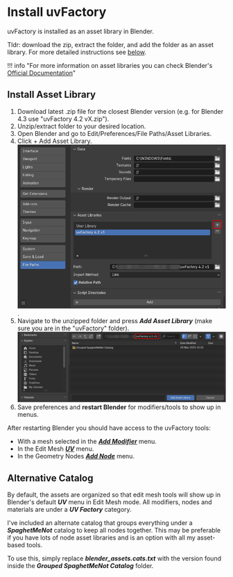 # Install uvFactory

uvFactory is installed as an asset library in Blender.

Tldr: download the zip, extract the folder, and add the folder as an asset library. For more detailed instructions see [below](#install-asset-library).

!!! info "For more information on asset libraries you can check Blender's [Official Documentation](https://docs.blender.org/manual/en/dev/files/asset_libraries/introduction.html#introduction)"

## Install Asset Library

1. Download latest .zip file for the closest Blender version (e.g. for Blender 4.3 use "uvFactory 4.2 vX.zip").
2. Unzip/extract folder to your desired location.
3. Open Blender and go to Edit/Preferences/File Paths/Asset Libraries.
4. Click + Add Asset Library. ![install_1](assets/install_1.png).
5. Navigate to the unzipped folder and press ***Add Asset Library*** (make sure you are in the "uvFactory" folder). ![install_2](assets/install_2.png)
6. Save preferences and **restart Blender** for modifiers/tools to show up in menus.

After restarting Blender you should have access to the uvFactory tools:

- With a mesh selected in the [***Add Modifier***](tools_overview.md#modifiers) menu.
- In the Edit Mesh [***UV***](tools_overview.md#mesh-tools) menu.
- In the Geometry Nodes [***Add Node***](tools_overview.md#geometry-nodes) menu.

## Alternative Catalog

By default, the assets are organized so that edit mesh tools will show up in Blender's default ***UV*** menu in Edit Mesh mode. All modifiers, nodes and materials are under a ***UV Factory*** category.

I've included an alternate catalog that groups everything under a ***SpaghetMeNot*** catalog to keep all nodes together. This may be preferable if you have lots of node asset libraries and is an option with all my asset-based tools.

To use this, simply replace ***blender_assets.cats.txt*** with the version found inside the ***Grouped SpaghetMeNot Catalog*** folder.
